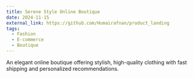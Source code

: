 ```yaml
---
title: Serene Style Online Boutique
date: 2024-11-15
external_link: https://github.com/Humairafnan/product_landing
tags:
  - Fashion
  - E-commerce
  - Boutique
---
```


An elegant online boutique offering stylish, high-quality clothing with fast shipping and personalized recommendations.

<!--more-->
